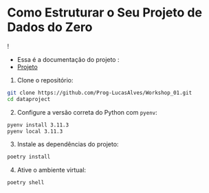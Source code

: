 # Como Estruturar o Seu Projeto de Dados do Zero

! [](https://excalidraw.com/#json=nAZaMrFuKED8CWKtNXmlF,uvjlR-67xM1NT7C5TnUDNg)

- Essa é a documentação do projeto :
- [Projeto](https://prog-lucasalves.github.io/Workshop_01/)

1. Clone o repositório:

```bash
git clone https://github.com/Prog-LucasAlves/Workshop_01.git
cd dataproject
```

2. Configure a versão correta do Python com `pyenv`:

```bash
pyenv install 3.11.3
pyenv local 3.11.3
```

3. Instale as dependências do projeto:

```bash
poetry install
```

4. Ative o ambiente virtual:

```bash
poetry shell
```
